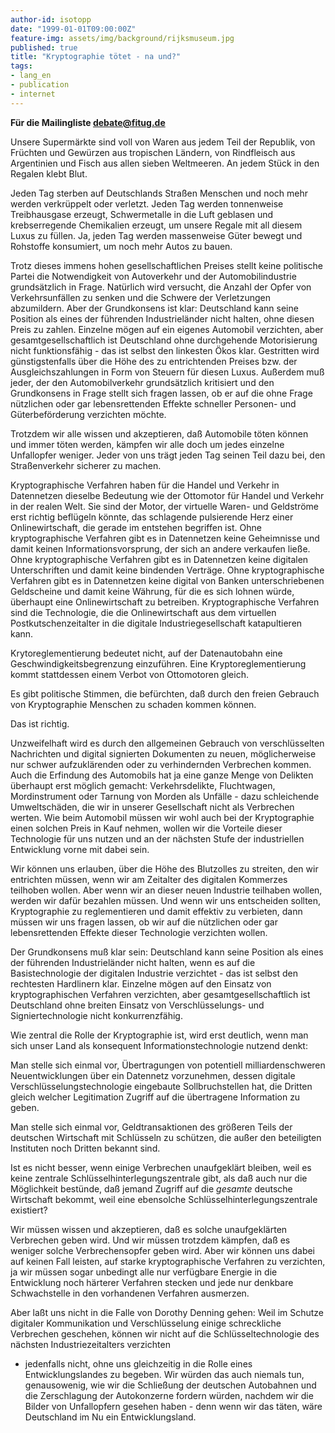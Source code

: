 ```yaml
---
author-id: isotopp
date: "1999-01-01T09:00:00Z"
feature-img: assets/img/background/rijksmuseum.jpg
published: true
title: "Kryptographie tötet - na und?"
tags:
- lang_en
- publication
- internet
---
```


**Für die Mailingliste debate@fitug.de**

Unsere Supermärkte sind voll von Waren aus jedem Teil der
Republik, von Früchten und Gewürzen aus tropischen Ländern, von
Rindfleisch aus Argentinien und Fisch aus allen sieben
Weltmeeren. An jedem Stück in den Regalen klebt Blut.

Jeden Tag sterben auf Deutschlands Straßen Menschen und noch
mehr werden verkrüppelt oder verletzt. Jeden Tag werden
tonnenweise Treibhausgase erzeugt, Schwermetalle in die Luft
geblasen und krebserregende Chemikalien erzeugt, um unsere
Regale mit all diesem Luxus zu füllen. Ja, jeden Tag werden
massenweise Güter bewegt und Rohstoffe konsumiert, um noch mehr
Autos zu bauen.

Trotz dieses immens hohen gesellschaftlichen Preises stellt
keine politische Partei die Notwendigkeit von Autoverkehr und
der Automobilindustrie grundsätzlich in Frage. Natürlich wird
versucht, die Anzahl der Opfer von Verkehrsunfällen zu senken
und die Schwere der Verletzungen abzumildern. Aber der
Grundkonsens ist klar: Deutschland kann seine Position als eines
der führenden Industrieländer nicht halten, ohne diesen Preis zu
zahlen. Einzelne mögen auf ein eigenes Automobil verzichten,
aber gesamtgesellschaftlich ist Deutschland ohne durchgehende
Motorisierung nicht funktionsfähig - das ist selbst den
linkesten Ökos klar. Gestritten wird günstigstenfalls über die
Höhe des zu entrichtenden Preises bzw. der Ausgleichszahlungen
in Form von Steuern für diesen Luxus. Außerdem muß jeder, der
den Automobilverkehr grundsätzlich kritisiert und den
Grundkonsens in Frage stellt sich fragen lassen, ob er auf die
ohne Frage nützlichen oder gar lebensrettenden Effekte schneller
Personen- und Güterbeförderung verzichten möchte.

Trotzdem wir alle wissen und akzeptieren, daß Automobile töten
können und immer töten werden, kämpfen wir alle doch um jedes
einzelne Unfallopfer weniger. Jeder von uns trägt jeden Tag
seinen Teil dazu bei, den Straßenverkehr sicherer zu machen.

Kryptographische Verfahren haben für die Handel und Verkehr in
Datennetzen dieselbe Bedeutung wie der Ottomotor für Handel und
Verkehr in der realen Welt. Sie sind der Motor, der virtuelle
Waren- und Geldströme erst richtig beflügeln könnte, das
schlagende pulsierende Herz einer Onlinewirtschaft, die gerade
im entstehen begriffen ist. Ohne kryptographische Verfahren gibt
es in Datennetzen keine Geheimnisse und damit keinen
Informationsvorsprung, der sich an andere verkaufen ließe. Ohne
kryptographische Verfahren gibt es in Datennetzen keine
digitalen Unterschriften und damit keine bindenden Verträge.
Ohne kryptographische Verfahren gibt es in Datennetzen keine
digital von Banken unterschriebenen Geldscheine und damit keine
Währung, für die es sich lohnen würde, überhaupt eine
Onlinewirtschaft zu betreiben. Kryptographische Verfahren sind
die Technologie, die die Onlinewirtschaft aus dem virtuellen
Postkutschenzeitalter in die digitale Industriegesellschaft
katapultieren kann.

Krytoreglementierung bedeutet nicht, auf der Datenautobahn eine
Geschwindigkeitsbegrenzung einzuführen. Eine
Kryptoreglementierung kommt stattdessen einem Verbot von
Ottomotoren gleich.

Es gibt politische Stimmen, die befürchten, daß durch den freien
Gebrauch von Kryptographie Menschen zu schaden kommen können.

Das ist richtig.

Unzweifelhaft wird es durch den allgemeinen Gebrauch von
verschlüsselten Nachrichten und digital signierten Dokumenten zu
neuen, möglicherweise nur schwer aufzuklärenden oder zu
verhindernden Verbrechen kommen. Auch die Erfindung des
Automobils hat ja eine ganze Menge von Delikten überhaupt erst
möglich gemacht: Verkehrsdelikte, Fluchtwagen, Mordinstrument
oder Tarnung von Morden als Unfälle - dazu schleichende
Umweltschäden, die wir in unserer Gesellschaft nicht als
Verbrechen werten. Wie beim Automobil müssen wir wohl auch bei
der Kryptographie einen solchen Preis in Kauf nehmen, wollen wir
die Vorteile dieser Technologie für uns nutzen und an der
nächsten Stufe der industriellen Entwicklung vorne mit dabei
sein.

Wir können uns erlauben, über die Höhe des Blutzolles zu
streiten, den wir entrichten müssen, wenn wir am Zeitalter des
digitalen Kommerzes teilhoben wollen. Aber wenn wir an dieser
neuen Industrie teilhaben wollen, werden wir dafür bezahlen
müssen. Und wenn wir uns entscheiden sollten, Kryptographie zu
reglementieren und damit effektiv zu verbieten, dann müssen wir
uns fragen lassen, ob wir auf die nützlichen oder gar
lebensrettenden Effekte dieser Technologie verzichten wollen.

Der Grundkonsens muß klar sein: Deutschland kann seine Position
als eines der führenden Industrieländer nicht halten, wenn es
auf die Basistechnologie der digitalen Industrie verzichtet -
das ist selbst den rechtesten Hardlinern klar. Einzelne mögen
auf den Einsatz von kryptographischen Verfahren verzichten, aber
gesamtgesellschaftlich ist Deutschland ohne breiten Einsatz von
Verschlüsselungs- und Signiertechnologie nicht konkurrenzfähig.

Wie zentral die Rolle der Kryptographie ist, wird erst deutlich,
wenn man sich unser Land als konsequent Informationstechnologie
nutzend denkt:

Man stelle sich einmal vor, Übertragungen von potentiell
milliardenschweren Neuentwicklungen über ein Datennetz
vorzunehmen, dessen digitale Verschlüsselungstechnologie
eingebaute Sollbruchstellen hat, die Dritten gleich welcher
Legitimation Zugriff auf die übertragene Information zu geben.

Man stelle sich einmal vor, Geldtransaktionen des größeren Teils
der deutschen Wirtschaft mit Schlüsseln zu schützen, die außer
den beteiligten Instituten noch Dritten bekannt sind.

Ist es nicht besser, wenn einige Verbrechen unaufgeklärt
bleiben, weil es keine zentrale Schlüsselhinterlegungszentrale
gibt, als daß auch nur die Möglichkeit bestünde, daß jemand
Zugriff auf die _gesamte_ deutsche Wirtschaft bekommt, weil eine
ebensolche Schlüsselhinterlegungszentrale existiert?

Wir müssen wissen und akzeptieren, daß es solche unaufgeklärten
Verbrechen geben wird. Und wir müssen trotzdem kämpfen, daß es
weniger solche Verbrechensopfer geben wird. Aber wir können uns
dabei auf keinen Fall leisten, auf starke kryptographische
Verfahren zu verzichten, ja wir müssen sogar unbedingt alle nur
verfügbare Energie in die Entwicklung noch härterer Verfahren
stecken und jede nur denkbare Schwachstelle in den vorhandenen
Verfahren ausmerzen.

Aber laßt uns nicht in die Falle von Dorothy Denning gehen: Weil
im Schutze digitaler Kommunikation und Verschlüsselung einige
schreckliche Verbrechen geschehen, können wir nicht auf die
Schlüsseltechnologie des nächsten Industriezeitalters verzichten
- jedenfalls nicht, ohne uns gleichzeitig in die Rolle eines
Entwicklungslandes zu begeben. Wir würden das auch niemals tun,
genausowenig, wie wir die Schließung der deutschen Autobahnen
und die Zerschlagung der Autokonzerne fordern würden, nachdem
wir die Bilder von Unfallopfern gesehen haben - denn wenn wir
das täten, wäre Deutschland im Nu ein Entwicklungsland.
